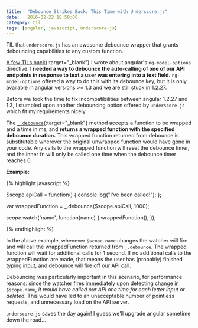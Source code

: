 ```yaml
---
title:  "Debounce Strikes Back: This Time with Underscore.js"
date:   2016-02-22 18:58:00
category: til
tags: [angular, javascript, underscore-js]
---
```


TIL that `underscore.js` has an awesome debounce wrapper that grants debouncing capabilities to any custom function.

[A few TILs back][debounce-post]{:target="_blank"} I wrote about angular's `ng-model-options` directive. __I needed a way to debounce the auto-calling of one of our API endpoints in response to text a user was entering into a text field.__ `ng-model-options` offered a way to do this with its debounce key, but it is only available in angular versions >= 1.3 and we are still stuck in 1.2.27.

Before we took the time to fix incompatibilities between angular 1.2.27 and 1.3, I stumbled upon another debouncing option offered by `underscore.js` which fit my requirements nicely.

The [`_.debounce`][underscore-debounce]{:target="_blank"} method accepts a function to be wrapped and a time in ms, and __returns a wrapped function with the specified debounce duration.__ This wrapped function returned from debounce is substitutable wherever the original unwrapped function would have gone in your code. Any calls to the wrapped function will reset the debounce timer, and the inner fn will only be called one time when the debounce timer reaches 0.

__Example:__

{% highlight javascript %}

$scope.apiCall = function() {
	console.log("I've been called!");
};

var wrappedFunction = _.debounce($scope.apiCall, 1000);

$scope.$watch('name', function(name) {
	wrappedFunction();
});

{% endhighlight %}

In the above example, whenever `$scope.name` changes the watcher will fire and will call the wrappedFunction returned from `_.debounce`. The wrapped function will wait for additional calls for 1 second. If no additional calls to the wrappedFunction are made, that means the user has (probably) finished typing input, and debounce will fire off our API call.

Debouncing was particularly important in this scenario, for performance reasons: since the watcher fires immediately upon detecting change in `$scope.name`, *it would have called our API one time for each letter input or deleted.* This would have led to an unacceptable number of pointless requests, and unnecessary load on the API server.

`underscore.js` saves the day again! I guess we'll upgrade angular sometime down the road...

[debounce-post]: https://www.bambielli.com/til/2016/02/18/angular-model-options-debounce.html
[underscore-debounce]: http://underscorejs.org/#debounce
